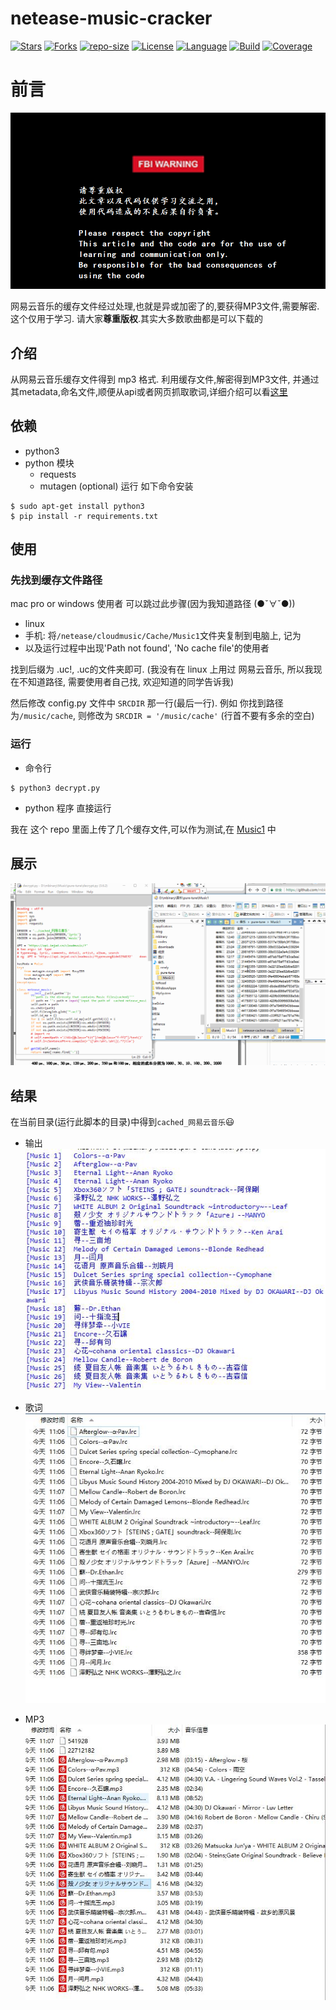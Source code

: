 # netease-music-cracker
[![Stars](https://img.shields.io/github/stars/mbinary/netease-music-cracker.svg?label=Stars&style=social)](https://github.com/mbinary/netease-music-cracker/stargazers)
[![Forks](https://img.shields.io/github/forks/mbinary/netease-music-cracker.svg?label=Fork&style=social)](https://github.com/mbinary/netease-music-cracker/network/members)
[![repo-size](https://img.shields.io/github/repo-size/mbinary/netease-music-cracker.svg)]()
[![License](https://img.shields.io/badge/LICENSE-MIT-blue.svg)](LICENSE)
[![Language](https://img.shields.io/badge/language-python3.6-orange.svg)]()
[![Build](https://travis-ci.org/mbinary/netease-music-cracker.svg?branch=master)]()
[![Coverage](https://codecov.io/gh/mbinary/netease-music-cracker/branch/master/graph/badge.svg)]()
<!--  [![License](https://i.creativecommons.org/l/by-nc-sa/4.0/88x31.png)](http://creativecommons.org/licenses/by-nc-sa/4.0/)  copy LICENCE -->
<!-- 控制图片: <img width="60" height="75" align="right" src="haha"> -->
# 前言
![warning](src/warning.png)

网易云音乐的缓存文件经过处理,也就是异或加密了的,要获得MP3文件,需要解密. 这个仅用于学习. 请大家**尊重版权**.其实大多数歌曲都是可以下载的

## 介绍
从网易云音乐缓存文件得到 mp3 格式. 
利用缓存文件,解密得到MP3文件, 并通过其metadata,命名文件,顺便从api或者网页抓取歌词,详细介绍可以看[这里](https://mbinary.coding.me/decrypt-netease-music.html) 

## 依赖
* python3
* python 模块
  - requests
  - mutagen (optional)
运行 如下命令安装
```shell
$ sudo apt-get install python3
$ pip install -r requirements.txt
```

## 使用
### 先找到缓存文件路径
mac pro or windows 使用者 可以跳过此步骤(因为我知道路径  (●ˇ∀ˇ●))


- linux
- 手机:  将`/netease/cloudmusic/Cache/Music1`文件夹复制到电脑上, 记为
- 以及运行过程中出现'Path not found', 'No cache file'的使用者

找到后缀为 .uc!, .uc的文件夹即可.  (我没有在 linux 上用过 网易云音乐, 所以我现在不知道路径, 需要使用者自己找, 欢迎知道的同学告诉我)

然后修改 config.py 文件中 `SRCDIR` 那一行(最后一行).
例如 你找到路径为`/music/cache`,  则修改为 `SRCDIR = '/music/cache'` (行首不要有多余的空白)

### 运行
- 命令行
```shell
$ python3 decrypt.py
```
- python 程序 直接运行


我在 这个 repo 里面上传了几个缓存文件,可以作为测试,在 [Music1](Music1) 中

## 展示
![](src/display.gif)

## 结果
在当前目录(运行此脚本的目录)中得到`cached_网易云音乐`:smiley: 

* 输出
 ![](src/result.jpg)

* 歌词
 ![](src/lyric.jpg)

* MP3
 ![](src/music.jpg)
